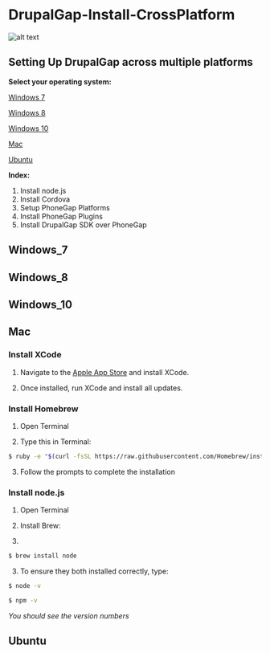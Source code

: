 # DrupalGap-Install-CrossPlatform

![alt text](https://www.drupal.org/files/project-images/drupalgap-wide.jpg "DrupalGap")

## Setting Up DrupalGap across multiple platforms

**Select your operating system:**

[Windows 7](#windows_7)

[Windows 8](#windows_8)

[Windows 10](#windows_10)

[Mac](#mac)

[Ubuntu](#ubuntu)

**Index:**

1. Install node.js
2. Install Cordova
3. Setup PhoneGap Platforms
4. Install PhoneGap Plugins
5. Install DrupalGap SDK over PhoneGap

## Windows_7

## Windows_8

## Windows_10

## Mac
### Install XCode

1. Navigate to the [Apple App Store](https://itunes.apple.com/us/app/xcode/id497799835?mt=12) and install XCode.

2. Once installed, run XCode and install all updates.

### Install Homebrew

1. Open Terminal

2. Type this in Terminal:

```bash
$ ruby -e "$(curl -fsSL https://raw.githubusercontent.com/Homebrew/install/master/install)"
```

3. Follow the prompts to complete the installation

### Install node.js

1. Open Terminal

2. Install Brew:
3. 
```bash
$ brew install node
```

3. To ensure they both installed correctly, type:

```bash
$ node -v
```

```bash
$ npm -v
```

*You should see the version numbers*


## Ubuntu
